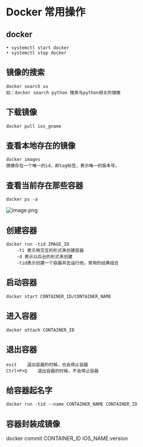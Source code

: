 # Docker 常用操作
## docker
	• systemctl start docker 
	• systemctl stop docker
## 镜像的搜索  
	docker search xx
	如：docker search python 搜索与python相关的镜像
## 下载镜像  
	docker pull ios_gname
## 查看本地存在的镜像  
	docker images
	镜像存在一个唯一的id，即tag标签，表示唯一的版本号。
## 查看当前存在那些容器 
	docker ps -a
  ![image.png](/files/docker/pictures/u3lsia6lk.png)
## 创建容器 
	docker run -tid IMAGE_ID 
		-ti 表示用交互的形式来创建容器
		-d 表示以后台的形式来创建
		-tid表示创建一个容器并去运行他，常用的经典组合
## 启动容器 
	docker start CONTAINER_ID/CONTAINER_NAME 
## 进入容器 
	docker attach CONTAINER_ID
## 退出容器  
	exit	退出容器的时候，也会停止容器
	Ctrl+P+Q	退出容器的时候，不会停止容器
	
## 给容器起名字                                                                                                                                       
	docker run -tid --name CONTAINER_NAME CONTAINER_ID
## 容器封装成镜像
docker commit   CONTAINER_ID IOS_NAME:version
